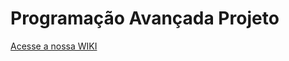 # Programação Avançada Projeto
 [ Acesse a nossa WIKI](https://github.com/Rhassancoding/Programa-o-Avan-ada---Projeto/wiki)
